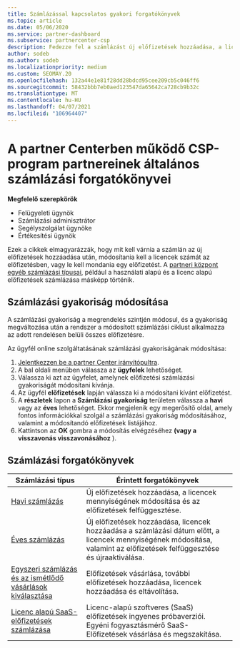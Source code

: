 ```yaml
---
title: Számlázással kapcsolatos gyakori forgatókönyvek
ms.topic: article
ms.date: 05/06/2020
ms.service: partner-dashboard
ms.subservice: partnercenter-csp
description: Fedezze fel a számlázást új előfizetések hozzáadása, a licencek mennyiségének módosítása vagy az előfizetés megszakítása során. Tekintse meg, hogyan különböznek a használati és licenc-alapú előfizetések.
author: sodeb
ms.author: sodeb
ms.localizationpriority: medium
ms.custom: SEOMAY.20
ms.openlocfilehash: 132a44e1e81f28dd28bdcd95cee209cb5c046ff6
ms.sourcegitcommit: 58432bbb7eb0aed123547da65642ca728cb9b32c
ms.translationtype: MT
ms.contentlocale: hu-HU
ms.lasthandoff: 04/07/2021
ms.locfileid: "106964407"
---
```

# <a name="common-billing-scenarios-for-csp-program-partners-working-in-partner-center"></a>A partner Centerben működő CSP-program partnereinek általános számlázási forgatókönyvei

**Megfelelő szerepkörök**

- Felügyeleti ügynök
- Számlázási adminisztrátor
- Segélyszolgálat ügynöke
- Értékesítési ügynök

Ezek a cikkek elmagyarázzák, hogy mit kell várnia a számlán az új előfizetések hozzáadása után, módosítania kell a licencek számát az előfizetésben, vagy le kell mondania egy előfizetést. A [partneri központ egyéb számlázási típusai](billing-different-types.md), például a használati alapú és a licenc alapú előfizetések számlázása másképp történik.


## <a name="change-billing-frequency"></a>Számlázási gyakoriság módosítása

A számlázási gyakoriság a megrendelés szintjén módosul, és a gyakoriság megváltozása után a rendszer a módosított számlázási ciklust alkalmazza az adott rendelésen belüli összes előfizetésre. 

Az ügyfél online szolgáltatásának számlázási gyakoriságának módosítása:

1. [Jelentkezzen be a partner Center irányítópultra](https://partner.microsoft.com/dashboard/home).
2. A bal oldali menüben válassza az **ügyfelek** lehetőséget.
3. Válassza ki azt az ügyfelet, amelynek előfizetési számlázási gyakoriságát módosítani kívánja.
4. Az ügyfél **előfizetések** lapján válassza ki a módosítani kívánt előfizetést.
5. A **részletek** lapon a **Számlázási gyakoriság** területen válassza a **havi** vagy az **éves** lehetőséget. Ekkor megjelenik egy megerősítő oldal, amely fontos információkkal szolgál a számlázási gyakoriság módosításához, valamint a módosítandó előfizetések listájához.
6. Kattintson az **OK** gombra a módosítás elvégzéséhez **(vagy a visszavonás visszavonásához** ).

## <a name="billing-scenarios"></a>Számlázási forgatókönyvek

| Számlázási típus | Érintett forgatókönyvek |
| --------------- | ----------------- |
| [Havi számlázás](common-billing-scenarios-monthly.md) | Új előfizetések hozzáadása, a licencek mennyiségének módosítása és az előfizetések felfüggesztése. |
| [Éves számlázás](common-billing-scenarios-annual.md) | Új előfizetések hozzáadása, licencek hozzáadása a számlázási dátum előtt, a licencek mennyiségének módosítása, valamint az előfizetések felfüggesztése és újraaktiválása. |
| [Egyszeri számlázás és az ismétlődő vásárlások kiválasztása](common-billing-scenarios-onetime-recurring.md) | Előfizetések vásárlása, további előfizetések hozzáadása, licencek hozzáadása és eltávolítása. |
| [Licenc alapú SaaS-előfizetések számlázása](common-billing-scenarios-saas.md) | Licenc-alapú szoftveres (SaaS) előfizetések ingyenes próbaverziói. Egyéni fogyasztásmérő SaaS-Előfizetések vásárlása és megszakítása. |
